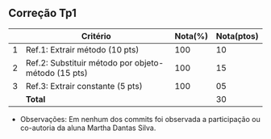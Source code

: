 Correção Tp1
--

|   |Critério                                             |Nota(%) |Nota(ptos)|
|---|-----------------------------------------------------|--------|----------|  
| 1 |Ref.1: Extrair método (10 pts)                       |   100  |    10    |  
| 2 |Ref.2: Substituir método por objeto-método (15 pts)  |   100  |    15    |  
| 3 |Ref.3: Extrair constante (5 pts)                     |   100  |    05    |  
|   |**Total**                                            |        |    30    |  

* Observações:
  Em nenhum dos commits foi observada a participação ou co-autoria da aluna
Martha Dantas Silva.
